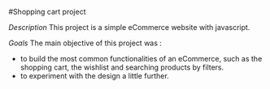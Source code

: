 #Shopping cart project

*Description*
This project is a simple eCommerce website with javascript.

*Goals*
The main objective of this project was :
* to build the most common functionalities of an eCommerce, such as the shopping cart, the wishlist and searching products by filters.
* to experiment with the design a little further.
